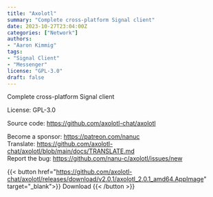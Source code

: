 ```yaml
---
title: "Axolotl"
summary: "Complete cross-platform Signal client"
date: 2023-10-27T23:04:00Z
categories: ["Network"]
authors:
- "Aaron Kimmig"
tags: 
- "Signal Client"
- "Messenger"
license: "GPL-3.0"
draft: false
---
```


Complete cross-platform Signal client

License: GPL-3.0

Source code: <https://github.com/axolotl-chat/axolotl>  

Become a sponsor: <https://patreon.com/nanuc>  
Translate: <https://github.com/axolotl-chat/axolotl/blob/main/docs/TRANSLATE.md>  
Report the bug: <https://github.com/nanu-c/axolotl/issues/new>  

{{< button href="https://github.com/axolotl-chat/axolotl/releases/download/v2.0.1/axolotl_2.0.1_amd64.AppImage" target="_blank">}}
Download
{{< /button >}}
